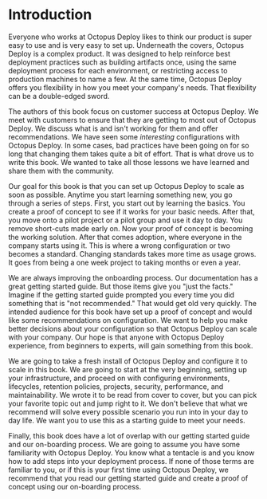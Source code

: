 # Introduction

Everyone who works at Octopus Deploy likes to think our product is super easy to use and is very easy to set up.  Underneath the covers, Octopus Deploy is a complex product.  It was designed to help reinforce best deployment practices such as building artifacts once, using the same deployment process for each environment, or restricting access to production machines to name a few.  At the same time, Octopus Deploy offers you flexibility in how you meet your company's needs.  That flexibility can be a double-edged sword.

The authors of this book focus on customer success at Octopus Deploy.  We meet with customers to ensure that they are getting to most out of Octopus Deploy. We discuss what is and isn't working for them and offer recommendations.  We have seen some _interesting_ configurations with Octopus Deploy.  In some cases, bad practices have been going on for so long that changing them takes quite a bit of effort.  That is what drove us to write this book.  We wanted to take all those lessons we have learned and share them with the community.

Our goal for this book is that you can set up Octopus Deploy to scale as soon as possible. Anytime you start learning something new, you go through a series of steps.  First, you start out by learning the basics.  You create a proof of concept to see if it works for your basic needs.  After that, you move onto a pilot project or a pilot group and use it day to day.  You remove short-cuts made early on. Now your proof of concept is becoming the working solution.  After that comes adoption, where everyone in the company starts using it.  This is where a wrong configuration or two becomes a standard.  Changing standards takes more time as usage grows.  It goes from being a one week project to taking months or even a year.

We are always improving the onboarding process.  Our documentation has a great getting started guide.  But those items give you "just the facts."  Imagine if the getting started guide prompted you every time you did something that is "not recommended."  That would get old very quickly.  The intended audience for this book have set up a proof of concept and would like some recommendations on configuration.  We want to help you make better decisions about your configuration so that Octopus Deploy can scale with your company.  Our hope is that anyone with Octopus Deploy experience, from beginners to experts, will gain something from this book.

We are going to take a fresh install of Octopus Deploy and configure it to scale in this book.  We are going to start at the very beginning, setting up your infrastructure, and proceed on with configuring environments, lifecycles, retention policies, projects, security, performance, and maintainability.  We wrote it to be read from cover to cover, but you can pick your favorite topic out and jump right to it.  We don't believe that what we recommend will solve every possible scenario you run into in your day to day life.  We want you to use this as a starting guide to meet your needs.

Finally, this book does have a lot of overlap with our getting started guide and our on-boarding process.  We are going to assume you have some familiarity with Octopus Deploy.  You know what a tentacle is and you know how to add steps into your deployment process.  If none of those terms are familiar to you, or if this is your first time using Octopus Deploy, we recommend that you read our getting started guide and create a proof of concept using our on-boarding process.